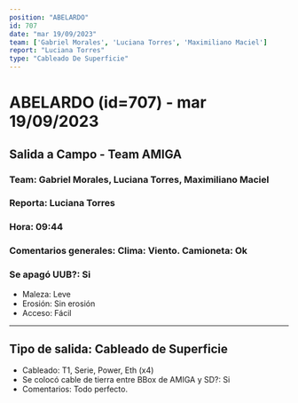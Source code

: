 ```yaml
---
position: "ABELARDO"
id: 707
date: "mar 19/09/2023"
team: ['Gabriel Morales', 'Luciana Torres', 'Maximiliano Maciel']
report: "Luciana Torres"
type: "Cableado De Superficie"
---
```


# ABELARDO (id=707) - mar 19/09/2023
## Salida a Campo - Team AMIGA
### Team: Gabriel Morales, Luciana Torres, Maximiliano Maciel
### Reporta: Luciana Torres
### Hora: 09:44
### Comentarios generales: Clima: Viento.        Camioneta: Ok  
### Se apagó UUB?: Si 
- Maleza: Leve
- Erosión: Sin erosión
- Acceso: Fácil
---------
## Tipo de salida: Cableado de Superficie
   - Cableado: T1, Serie, Power, Eth (x4)
   - Se colocó cable de tierra entre BBox de AMIGA y SD?: Si
   - Comentarios: Todo perfecto. 
